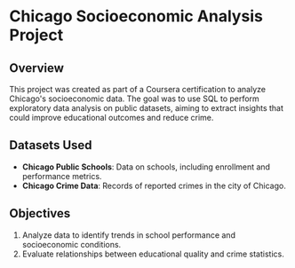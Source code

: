 # Chicago Socioeconomic Analysis Project

## Overview
This project was created as part of a Coursera certification to analyze Chicago's socioeconomic data. The goal was to use SQL to perform exploratory data analysis on public datasets, aiming to extract insights that could improve educational outcomes and reduce crime.

## Datasets Used
- **Chicago Public Schools**: Data on schools, including enrollment and performance metrics.
- **Chicago Crime Data**: Records of reported crimes in the city of Chicago.

## Objectives
1. Analyze data to identify trends in school performance and socioeconomic conditions.
2. Evaluate relationships between educational quality and crime statistics.
